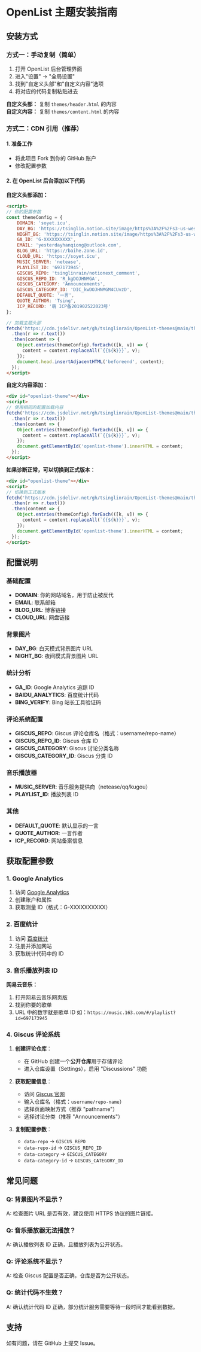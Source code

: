 # OpenList 主题安装指南

## 安装方式

### 方式一：手动复制（简单）

1. 打开 OpenList 后台管理界面
2. 进入"设置" -> "全局设置"
3. 找到"自定义头部"和"自定义内容"选项
4. 将对应的代码复制粘贴进去

**自定义头部：** 复制 `themes/header.html` 的内容  
**自定义内容：** 复制 `themes/content.html` 的内容

### 方式二：CDN 引用（推荐）

#### 1. 准备工作
- 将此项目 Fork 到你的 GitHub 账户
- 修改配置参数

#### 2. 在 OpenList 后台添加以下代码

**自定义头部添加：**
```html
<script>
// 你的配置参数
const themeConfig = {
    DOMAIN: 'soyet.icu',
    DAY_BG: 'https://tsinglin.notion.site/image/https%3A%2F%2Fs3-us-west-2.amazonaws.com%2Fsecure.notion-static.com%2F5eda9ae8-c691-4271-8f88-0c57fcfb9dc2%2FF84B435A-C598-4A1E-A337-59AC124F9B14.jpeg?table=block&id=e35ff004-a6ba-4905-b73e-86991c7d35ca&spaceId=adc8bfab-c051-446a-957c-9cd49088f87e&width=1440&userId=&cache=v2',
    NIGHT_BG: 'https://tsinglin.notion.site/image/https%3A%2F%2Fs3-us-west-2.amazonaws.com%2Fsecure.notion-static.com%2F5eda9ae8-c691-4271-8f88-0c57fcfb9dc2%2FF84B435A-C598-4A1E-A337-59AC124F9B14.jpeg?table=block&id=e35ff004-a6ba-4905-b73e-86991c7d35ca&spaceId=adc8bfab-c051-446a-957c-9cd49088f87e&width=1440&userId=&cache=v2',
    GA_ID: 'G-XXXXXXXXXX',
    EMAIL: 'yesterdayhanqiong@outlook.com',
    BLOG_URL: 'https://baihe.zone.id',
    CLOUD_URL: 'https://soyet.icu',
    MUSIC_SERVER: 'netease',
    PLAYLIST_ID: '697173945',
    GISCUS_REPO: 'tsinglinrain/notionext_comment',
    GISCUS_REPO_ID: 'R_kgDOJHNMGA',
    GISCUS_CATEGORY: 'Announcements',
    GISCUS_CATEGORY_ID: 'DIC_kwDOJHNMGM4CUvzD',
    DEFAULT_QUOTE: '一言',
    QUOTE_AUTHOR: 'Tsing',
    ICP_RECORD: '萌 ICP备201902522023号'
};

// 加载主题头部
fetch('https://cdn.jsdelivr.net/gh/tsinglinrain/OpenList-themes@main/themes/header.html')
  .then(r => r.text())
  .then(content => {
    Object.entries(themeConfig).forEach(([k, v]) => {
      content = content.replaceAll(`{{${k}}}`, v);
    });
    document.head.insertAdjacentHTML('beforeend', content);
  });
</script>
```

**自定义内容添加：**
```html
<div id="openlist-theme"></div>
<script>
// 使用相同的配置加载内容
fetch('https://cdn.jsdelivr.net/gh/tsinglinrain/OpenList-themes@main/themes/content-debug.html')
  .then(r => r.text())
  .then(content => {
    Object.entries(themeConfig).forEach(([k, v]) => {
      content = content.replaceAll(`{{${k}}}`, v);
    });
    document.getElementById('openlist-theme').innerHTML = content;
  });
</script>
```

**如果诊断正常，可以切换到正式版本：**
```html
<div id="openlist-theme"></div>
<script>
// 切换到正式版本
fetch('https://cdn.jsdelivr.net/gh/tsinglinrain/OpenList-themes@main/themes/content-simple.html')
  .then(r => r.text())
  .then(content => {
    Object.entries(themeConfig).forEach(([k, v]) => {
      content = content.replaceAll(`{{${k}}}`, v);
    });
    document.getElementById('openlist-theme').innerHTML = content;
  });
</script>
```

## 配置说明

### 基础配置
- **DOMAIN**: 你的网站域名，用于防止被反代
- **EMAIL**: 联系邮箱
- **BLOG_URL**: 博客链接
- **CLOUD_URL**: 网盘链接

### 背景图片
- **DAY_BG**: 白天模式背景图片 URL
- **NIGHT_BG**: 夜间模式背景图片 URL

### 统计分析
- **GA_ID**: Google Analytics 追踪 ID
- **BAIDU_ANALYTICS**: 百度统计代码
- **BING_VERIFY**: Bing 站长工具验证码

### 评论系统配置
- **GISCUS_REPO**: Giscus 评论仓库名（格式：username/repo-name）
- **GISCUS_REPO_ID**: Giscus 仓库 ID
- **GISCUS_CATEGORY**: Giscus 讨论分类名称
- **GISCUS_CATEGORY_ID**: Giscus 分类 ID

### 音乐播放器
- **MUSIC_SERVER**: 音乐服务提供商（netease/qq/kugou）
- **PLAYLIST_ID**: 播放列表 ID

### 其他
- **DEFAULT_QUOTE**: 默认显示的一言
- **QUOTE_AUTHOR**: 一言作者
- **ICP_RECORD**: 网站备案信息

## 获取配置参数

### 1. Google Analytics
1. 访问 [Google Analytics](https://analytics.google.com/)
2. 创建账户和属性
3. 获取测量 ID（格式：G-XXXXXXXXXX）

### 2. 百度统计
1. 访问 [百度统计](https://tongji.baidu.com/)
2. 注册并添加网站
3. 获取统计代码中的 ID

### 3. 音乐播放列表 ID
**网易云音乐：**
1. 打开网易云音乐网页版
2. 找到你要的歌单
3. URL 中的数字就是歌单 ID
   如：`https://music.163.com/#/playlist?id=697173945`

### 4. Giscus 评论系统
1. **创建评论仓库**：
   - 在 GitHub 创建一个**公开仓库**用于存储评论
   - 进入仓库设置（Settings），启用 "Discussions" 功能

2. **获取配置信息**：
   - 访问 [Giscus 官网](https://giscus.app/zh-CN)
   - 输入仓库名（格式：`username/repo-name`）
   - 选择页面映射方式（推荐 "pathname"）
   - 选择讨论分类（推荐 "Announcements"）

3. **复制配置参数**：
   - `data-repo` → `GISCUS_REPO`
   - `data-repo-id` → `GISCUS_REPO_ID`
   - `data-category` → `GISCUS_CATEGORY`
   - `data-category-id` → `GISCUS_CATEGORY_ID`

## 常见问题

### Q: 背景图片不显示？
A: 检查图片 URL 是否有效，建议使用 HTTPS 协议的图片链接。

### Q: 音乐播放器无法播放？
A: 确认播放列表 ID 正确，且播放列表为公开状态。

### Q: 评论系统不显示？
A: 检查 Giscus 配置是否正确，仓库是否为公开状态。

### Q: 统计代码不生效？
A: 确认统计代码 ID 正确，部分统计服务需要等待一段时间才能看到数据。

## 支持

如有问题，请在 GitHub 上提交 Issue。
